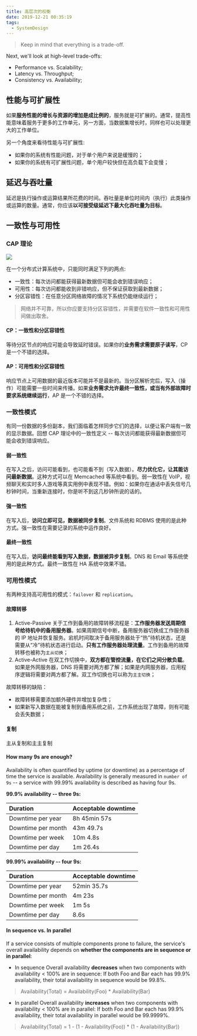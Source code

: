 ```yaml
---
title: 高层次的权衡
date: 2019-12-21 00:35:19
tags:
  - SystemDesign
---
```

> Keep in mind that everything is a trade-off.

Next, we'll look at high-level trade-offs:
- Performance vs. Scalability;
- Latency vs. Throughput;
- Consistency vs. Availability;

## 性能与可扩展性
如果**服务性能的增长与资源的增加是成比例的**，服务就是可扩展的。通常，提高性能意味着服务于更多的工作单元，另一方面，当数据集增长时，同样也可以处理更大的工作单位。

另一个角度来看待性能与可扩展性:
- 如果你的系统有性能问题，对于单个用户来说是缓慢的；
- 如果你的系统有可扩展性问题，单个用户较快但在高负载下会变慢；

## 延迟与吞吐量
延迟是执行操作或运算结果所花费的时间。吞吐量是单位时间内（执行）此类操作或运算的数量。通常，你应该**以可接受级延迟下最大化吞吐量为目标**。

## 一致性与可用性
### CAP 理论
![](https://raw.githubusercontent.com/umarellyh/mPOST/master/SystemDesign/02/00.png)

在一个分布式计算系统中，只能同时满足下列的两点:
- 一致性：每次访问都能获得最新数据但可能会收到错误响应；
- 可用性：每次访问都能收到非错响应，但不保证获取到最新数据；
- 分区容错性：在任意分区网络故障的情况下系统仍能继续运行；

> 网络并不可靠，所以你应要支持分区容错性，并需要在软件一致性和可用性间做出取舍。

#### CP：一致性和分区容错性
等待分区节点的响应可能会导致延时错误。如果你的**业务需求需要原子读写**，CP 是一个不错的选择。

#### AP：可用性和分区容错性
响应节点上可用数据的最近版本可能并不是最新的。当分区解析完后，写入（操作）可能需要一些时间来传播。如果**业务需求允许最终一致性，或当有外部故障时要求系统继续运行**，AP 是一个不错的选择。

### 一致性模式
有同一份数据的多份副本，我们面临着怎样同步它们的选择，以便让客户端有一致的显示数据。回想 CAP 理论中的一致性定义 -- 每次访问都能获得最新数据但可能会收到错误响应。

#### 弱一致性
在写入之后，访问可能看到，也可能看不到（写入数据）。**尽力优化它，让其能访问最新数据**。这种方式可以在 Memcached 等系统中看到。弱一致性在 VoIP，视频聊天和实时多人游戏等真实用例中表现不错。例如：如果你在通话中丢失信号几秒钟时间，当重新连接时，你是听不到这几秒钟所说的话的。

#### 强一致性
在写入后，**访问立即可见，数据被同步复制**。文件系统和 RDBMS 使用的是此种方式。强一致性在需要记录的系统中运作良好。

#### 最终一致性
在写入后，**访问最终能看到写入数据，数据被异步复制**。DNS 和 Email 等系统使用的是此种方式。最终一致性在 HA 系统中效果不错。

### 可用性模式
有两种支持高可用性的模式：`failover` 和 `replication`。

#### 故障转移
1. Active-Passive
关于工作到备用的故障转移流程是：**工作服务器发送周期信号给待机中的备用服务器**。如果周期信号中断，备用服务器切换成工作服务器的 IP 地址并恢复服务。宕机时间取决于备用服务器处于“热”待机状态，还是需要从“冷”待机状态进行启动。**只有工作服务器处理流量**。工作到备用的故障转移也被称为`主从切换`；
2. Active-Active
在双工作切换中，**双方都在管控流量，在它们之间分散负载**。如果是外网服务器，DNS 将需要对两方都了解；如果是内网服务器，应用程序逻辑将需要对两方都了解。双工作切换也可以称为`主主切换`；

故障转移的缺陷：
- 故障转移需要添加额外硬件并增加复杂性；
- 如果新写入数据在能被复制到备用系统之前，工作系统出现了故障，则有可能会丢失数据；

#### 复制
主从复制和主主复制

#### How many 9s are enough?
Availability is often quantified by uptime (or downtime) as a percentage of time the service is available. Availability is generally measured in `number of 9s` -- a service with 99.99% availability is described as having four 9s.

**99.9% availability -- three 9s:**

|Duration|Acceptable downtime|
|:-|:-|
|Downtime per year|8h 45min 57s|
|Downtime per month|43m 49.7s|
|Downtime per week|10m 4.8s|
|Downtime per day|1m 26.4s|

**99.99% availability -- four 9s:**

|Duration|Acceptable downtime|
|:-|:-|
|Downtime per year|52min 35.7s|
|Downtime per month|4m 23s|
|Downtime per week|1m 5s|
|Downtime per day|8.6s|

#### In sequence vs. In parallel
If a service consists of multiple components prone to failure, the service's overall availability depends on **whether the components are in sequence or in parallel**:
- In sequence
Overall availability **decreases** when two components with availability < 100% are in sequence:
If both Foo and Bar each has 99.9% availability, their total availability in sequence would be 99.8%.
> Availability(Total) = Availability(Foo) * Availability(Bar)
- In parallel
Overall availability **increases** when two components with availability < 100% are in parallel:
If both Foo and Bar each has 99.9% availability, their total availability in parallel would be 99.9999%.
> Availability(Total) = 1 - (1 - Availability(Foo)) * (1 - Availability(Bar))
